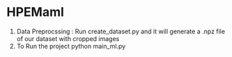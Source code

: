 # HPEMaml
1. Data Preprocssing : Run create_dataset.py and it will generate a .npz file of our dataset with cropped images
2. To Run the project python main_ml.py
